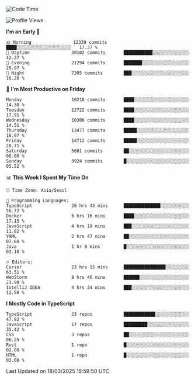 <!--START_SECTION:waka-->
![Code Time](http://img.shields.io/badge/Code%20Time-7%2C453%20hrs%2023%20mins-blue)

![Profile Views](http://img.shields.io/badge/Profile%20Views-0-blue)

**I'm an Early 🐤** 

```text
🌞 Morning                12339 commits       ████░░░░░░░░░░░░░░░░░░░░░   17.37 % 
🌆 Daytime                30102 commits       ███████████░░░░░░░░░░░░░░   42.37 % 
🌃 Evening                21294 commits       ███████░░░░░░░░░░░░░░░░░░   29.97 % 
🌙 Night                  7305 commits        ███░░░░░░░░░░░░░░░░░░░░░░   10.28 % 
```
📅 **I'm Most Productive on Friday** 

```text
Monday                   10218 commits       ████░░░░░░░░░░░░░░░░░░░░░   14.38 % 
Tuesday                  12722 commits       ████░░░░░░░░░░░░░░░░░░░░░   17.91 % 
Wednesday                10306 commits       ████░░░░░░░░░░░░░░░░░░░░░   14.51 % 
Thursday                 13477 commits       █████░░░░░░░░░░░░░░░░░░░░   18.97 % 
Friday                   14712 commits       █████░░░░░░░░░░░░░░░░░░░░   20.71 % 
Saturday                 5681 commits        ██░░░░░░░░░░░░░░░░░░░░░░░   08.00 % 
Sunday                   3924 commits        █░░░░░░░░░░░░░░░░░░░░░░░░   05.52 % 
```


📊 **This Week I Spent My Time On** 

```text
🕑︎ Time Zone: Asia/Seoul

💬 Programming Languages: 
TypeScript               20 hrs 45 mins      ██████████████░░░░░░░░░░░   56.72 % 
Docker                   6 hrs 16 mins       ████░░░░░░░░░░░░░░░░░░░░░   17.15 % 
JavaScript               4 hrs 19 mins       ███░░░░░░░░░░░░░░░░░░░░░░   11.82 % 
YAML                     2 hrs 47 mins       ██░░░░░░░░░░░░░░░░░░░░░░░   07.60 % 
Java                     1 hr 8 mins         █░░░░░░░░░░░░░░░░░░░░░░░░   03.10 % 

🔥 Editors: 
Cursor                   23 hrs 15 mins      ████████████████░░░░░░░░░   63.51 % 
WebStorm                 8 hrs 46 mins       ██████░░░░░░░░░░░░░░░░░░░   23.98 % 
IntelliJ IDEA            4 hrs 34 mins       ███░░░░░░░░░░░░░░░░░░░░░░   12.50 % 
```

**I Mostly Code in TypeScript** 

```text
TypeScript               23 repos            ████████████░░░░░░░░░░░░░   47.92 % 
JavaScript               17 repos            █████████░░░░░░░░░░░░░░░░   35.42 % 
CSS                      3 repos             ██░░░░░░░░░░░░░░░░░░░░░░░   06.25 % 
Rust                     1 repo              █░░░░░░░░░░░░░░░░░░░░░░░░   02.08 % 
HTML                     1 repo              █░░░░░░░░░░░░░░░░░░░░░░░░   02.08 % 
```




 Last Updated on 18/03/2025 18:59:50 UTC
<!--END_SECTION:waka-->
